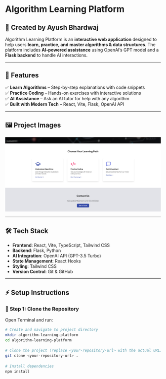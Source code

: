 # Algorithm Learning Platform

## 📌 Created by Ayush Bhardwaj

Algorithm Learning Platform is an **interactive web application** designed to help users **learn, practice, and master algorithms & data structures**. The platform includes **AI-powered assistance** using OpenAI’s GPT model and a **Flask backend** to handle AI interactions.

---

## 🚀 **Features**
✅ **Learn Algorithms** – Step-by-step explanations with code snippets  
✅ **Practice Coding** – Hands-on exercises with interactive solutions  
✅ **AI Assistance** – Ask an AI tutor for help with any algorithm  
✅ **Built with Modern Tech** – React, Vite, Flask, OpenAI API  

---

## 🖼 **Project Images**

![Project Image 1](./img10.jpg)

---

## 🛠 **Tech Stack**
- **Frontend**: React, Vite, TypeScript, Tailwind CSS  
- **Backend**: Flask, Python  
- **AI Integration**: OpenAI API (GPT-3.5 Turbo)  
- **State Management**: React Hooks  
- **Styling**: Tailwind CSS  
- **Version Control**: Git & GitHub  

---

## ⚡ **Setup Instructions**

### 🔹 **Step 1: Clone the Repository**
Open Terminal and run:

```bash
# Create and navigate to project directory
mkdir algorithm-learning-platform
cd algorithm-learning-platform

# Clone the project (replace <your-repository-url> with the actual URL)
git clone <your-repository-url> .

# Install dependencies
npm install

